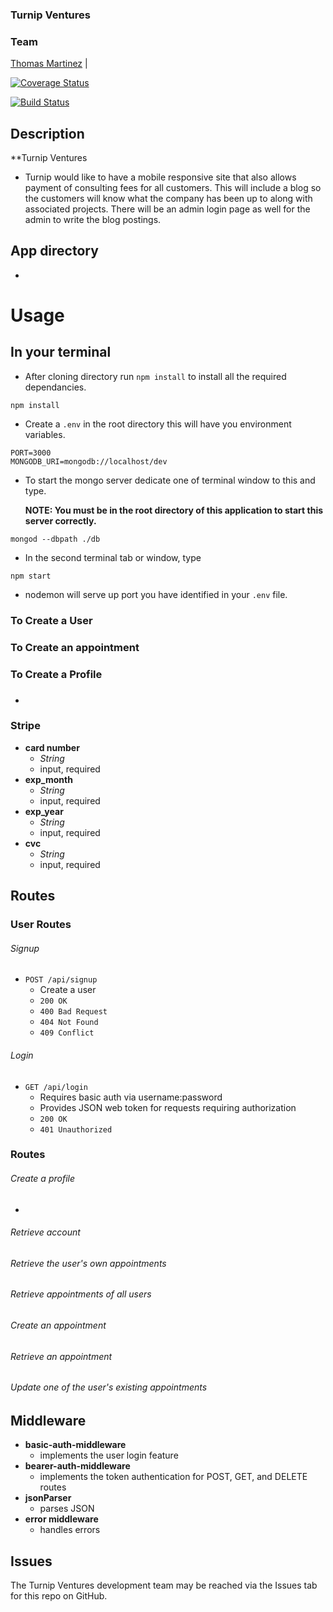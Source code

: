 ### Turnip Ventures

### Team
[Thomas Martinez](https://github.com/thomasxmartinez) |

[![Coverage Status](https://coveralls.io/repos/github/thomasxmartinez/turnipventures/badge.svg?branch=master)](https://coveralls.io/github/thomasxmartinez/turnipventures?branch=master)

[![Build Status](https://travis-ci.org/thomasxmartinez/turnipventures.svg?branch=master)](https://travis-ci.org/thomasxmartinez/turnipventures)

## Description
**Turnip Ventures
- Turnip would like to have a mobile responsive site that also allows payment of consulting fees for all customers. This will include a blog so the customers will know what the company has been up to along with associated projects. There will be an admin login page as well for the admin to write the blog postings.

## App directory
-

# Usage
## In your terminal
- After cloning directory run `npm install` to install all the required dependancies.
```
npm install
```
- Create a `.env` in the root directory this will have you environment variables.
```
PORT=3000
MONGODB_URI=mongodb://localhost/dev
```
- To start the mongo server dedicate one of terminal window to this and type.

  **NOTE: You must be in the root directory of this application to start this server correctly.**
```
mongod --dbpath ./db
```
- In the second terminal tab or window, type
```
npm start
```
- nodemon will serve up port you have identified in your `.env` file.

### To Create a User

### To Create an appointment

### To Create a Profile

###
-

###

### Stripe
- **card number**
  - *String*
  - input, required
- **exp_month**
  - *String*
  - input, required
- **exp_year**
  - *String*
  - input, required
- **cvc**
  - *String*
  - input, required

## Routes
### User Routes
###### Signup
- `POST /api/signup`
  - Create a user
  - `200 OK`
  - `400 Bad Request`
  - `404 Not Found`
  - `409 Conflict`

###### Login
- `GET /api/login`
  - Requires basic auth via username:password
  - Provides JSON web token for requests requiring authorization
  - `200 OK`
  - `401 Unauthorized`

### Routes
###### Create a profile
-

###### Retrieve account


###### Retrieve the user's own appointments


###### Retrieve appointments of all users


###### Create an appointment


###### Retrieve an appointment


###### Update one of the user's existing appointments


## Middleware
- **basic-auth-middleware**
  - implements the user login feature
- **bearer-auth-middleware**
  - implements the token authentication for POST, GET, and DELETE routes
- **jsonParser**
  - parses JSON
- **error middleware**
  - handles errors

## Issues
The Turnip Ventures development team may be reached via the Issues tab for this repo on GitHub.
